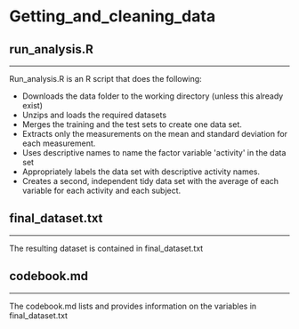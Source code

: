 # Getting_and_cleaning_data

## run_analysis.R
-------------------
Run_analysis.R is an R script that does the following:
* Downloads the data folder to the working directory (unless this already exist)
* Unzips and loads the required datasets
* Merges the training and the test sets to create one data set.
* Extracts only the measurements on the mean and standard deviation for each measurement.
* Uses descriptive names to name the factor variable 'activity' in the data set
* Appropriately labels the data set with descriptive activity names.
* Creates a second, independent tidy data set with the average of each variable for each activity and each subject.

## final_dataset.txt
---------------------
The resulting dataset is contained in final_dataset.txt

## codebook.md
---------------
The codebook.md lists and provides information on the variables in final_dataset.txt
